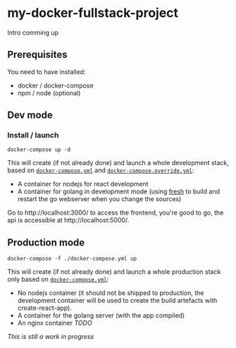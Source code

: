 # my-docker-fullstack-project

Intro comming up

## Prerequisites

You need to have installed:

* docker / docker-compose
* npm / node (optional)

## Dev mode

### Install / launch

```shell
docker-compose up -d
```

This will create (if not already done) and launch a whole development stack, based on [`docker-compose.yml`](docker-compose.yml) and [`docker-compose.override.yml`](docker-compose.override.yml):

* A container for nodejs for react development
* A container for golang in development mode (using [fresh](https://github.com/pilu/fresh) to build and restart the go webserver when you change the sources)

Go to http://localhost:3000/ to access the frontend, you're good to go, the api is accessible at http://localhost:5000/.

## Production mode

```shell
docker-compose -f ./docker-compose.yml up
```

This will create (if not already done) and launch a whole production stack only based on [`docker-compose.yml`](docker-compose.yml):

* No nodejs container (it should not be shipped to production, the development container will be used to create the build artefacts with create-react-app).
* A container for the golang server (with the app compiled)
* An nginx container *TODO*

*This is still a work in progress*